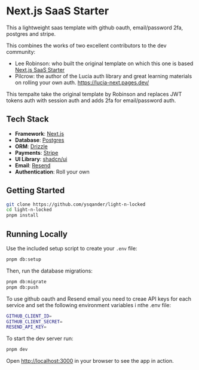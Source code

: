 # Next.js SaaS Starter

This a lightweight saas template with github oauth, email/password 2fa, postgres and stripe.

This combines the works of two excellent contributors to the dev community:

- Lee Robinson: who built the original template on which this one is based [Next.js SaaS Starter](https://github.com/leerob/next-saas-starter)
- Pilcrow: the author of the Lucia auth library and great learning materials on rolling your own auth. https://lucia-next.pages.dev/

This tempalte take the original template by Robinson and replaces JWT tokens auth with session auth and adds 2fa for email/password auth.

## Tech Stack

- **Framework**: [Next.js](https://nextjs.org/)
- **Database**: [Postgres](https://www.postgresql.org/)
- **ORM**: [Drizzle](https://orm.drizzle.team/)
- **Payments**: [Stripe](https://stripe.com/)
- **UI Library**: [shadcn/ui](https://ui.shadcn.com/)
- **Email**: [Resend](https://resend.com/)
- **Authentication**: Roll your own

## Getting Started

```bash
git clone https://github.com/ysqander/light-n-locked
cd light-n-locked
pnpm install
```

## Running Locally

Use the included setup script to create your `.env` file:

```bash
pnpm db:setup
```

Then, run the database migrations:

```bash
pnpm db:migrate
pnpm db:push
```

To use github oauth and Resend email you need to creae API keys for each service and set the following environment variables i nthe .env file:

```bash
GITHUB_CLIENT_ID=
GITHUB_CLIENT_SECRET=
RESEND_API_KEY=
```

To start the dev server run:

```bash
pnpm dev
```

Open [http://localhost:3000](http://localhost:3000) in your browser to see the app in action.
